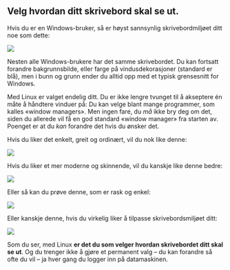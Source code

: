 <?php require("../../entete.php");?> <?php require("../../base.php");?> <?php require("../../fonctions.php");?>

<div id="corps">

<h2>Velg hvordan ditt skrivebord skal se ut.</h2>

<p>Hvis du er en Windows-bruker, så er høyst sannsynlig skrivebordmiljøet ditt noe som dette:</p>

<img src="Images/windows_vista.jpg" />

<p>Nesten alle Windows-brukere har det samme skrivebordet. Du kan fortsatt forandre bakgrunnsbilde, eller farge på vindusdekorasjoner (standard er blå), men i bunn og grunn ender du alltid opp med et typisk grensesnitt for Windows.</p>

<p>Med Linux er valget endelig ditt. Du er ikke lengre tvunget til å akseptere én måte å håndtere vinduer på: Du kan velge blant mange programmer, som kalles «window managers». Men ingen fare, du <i>må</i> ikke bry deg om det, siden du allerede vil få en god standard «window manager» fra starten av. Poenget er at du <i>kan</i> forandre det hvis du ønsker det.</p>

<p>Hvis du liker det enkelt, greit og ordinært, vil du nok like denne:</p>

<img src="Images/ubuntu.jpg"/>

<p>Hvis du liker et mer moderne og skinnende, vil du kanskje like denne bedre:</p>

<img src="Images/kde.png" />

<p>Eller så kan du prøve denne, som er rask og enkel:</p>

<img src="Images/xfce.jpg" />

<p>Eller kanskje denne, hvis du virkelig liker å tilpasse skrivebordsmiljøet ditt:</p>

<img src="Images/wm.jpg" />

<p>Som du ser, med Linux <b>er det du som velger hvordan skrivebordet ditt skal se ut</b>. Og du trenger ikke å gjøre et permanent valg – du kan forandre så ofte du vil – ja hver gang du logger inn på datamaskinen.</p>

</div>
</body>
</html>
